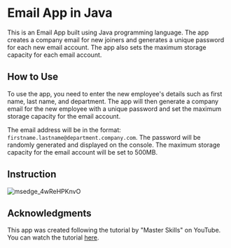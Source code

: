 # Email App in Java

This is an Email App built using Java programming language. The app creates a company email for new joiners and generates a unique password for each new email account. The app also sets the maximum storage capacity for each email account.


## How to Use

To use the app, you need to enter the new employee's details such as first name, last name, and department. The app will then generate a company email for the new employee with a unique password and set the maximum storage capacity for the email account.

The email address will be in the format: `firstname.lastname@department.company.com`. The password will be randomly generated and displayed on the console. The maximum storage capacity for the email account will be set to 500MB.

## Instruction
![msedge_4wReHPKnvO](https://user-images.githubusercontent.com/36500813/230263112-ca7055b7-a6ce-47d4-8381-4bb4332ba08f.png)

## Acknowledgments

This app was created following the tutorial by "Master Skills" on YouTube. You can watch the tutorial [here](https://youtu.be/U3Ibvu0htNs).
